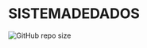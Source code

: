 # SISTEMADEDADOS
![GitHub repo size](https://img.shields.io/github/repo-size/DuHansen/SISTEMADEDADOS)

